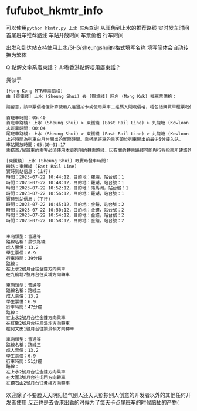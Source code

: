 # fufubot_hkmtr_info
可以使用```python hkmtr.py 上水 旺角```查询 从旺角到上水的推荐路线 实时发车时间 首尾班车推荐路线 车站开放时间 车票价格 行车时间

出发和到达站支持使用上水/SHS/sheungshui的格式填写名称 填写简体会自动转换为繁体

Q:點解文字系廣東話？
A:嚟香港點解唔用廣東話？

类似于
```txt
[Hong Kong MTR車票價格]
由 [東鐵綫] 上水 (Sheung Shui) 去 [觀塘綫] 旺角 (Mong Kok) 嘅車票價格：

請留意，該車票價格僅計算使用八達通拍卡或使用乘車二維碼入閘嘅價格，唔包括購買單程票嘅價格。

首班車時間：05:40
首班車路綫: 上水 (Sheung Shui) > 東鐵綫 (East Rail Line) > 九龍塘 (Kowloon Tong) > 觀塘綫 (Kwun Tong Line) > 旺角 (Mong Kok)
末班車時間：00:04
尾班車路綫: 上水 (Sheung Shui) > 東鐵綫 (East Rail Line) > 九龍塘 (Kowloon Tong) > 觀塘綫 (Kwun Tong Line) > 旺角 (Mong Kok)
上述時間為列車由月台開出的實際時間。乘搭尾班車的乘客須於列車開出前最少5分鐘入站。
車站開放時間：05:30-01:17
乘搭首/尾班車的乘客必須使用本頁列明的轉乘路綫，因有關的轉乘路綫可能與行程指南所建議的路綫不同。

[東鐵綫] 上水 (Sheung Shui) 嘅實時發車時間：
線路：東鐵綫 (East Rail Line)
實時到站信息：(上行)
時間：2023-07-22 10:44:12，目的地：羅湖，站台號：1
時間：2023-07-22 10:48:12，目的地：羅湖，站台號：1
時間：2023-07-22 10:52:12，目的地：落馬洲，站台號：1
時間：2023-07-22 10:56:12，目的地：羅湖，站台號：1
實時到站信息：(下行)
時間：2023-07-22 10:45:12，目的地：金鐘，站台號：2
時間：2023-07-22 10:50:12，目的地：金鐘，站台號：2
時間：2023-07-22 10:54:12，目的地：金鐘，站台號：2
時間：2023-07-22 10:58:12，目的地：金鐘，站台號：2


車廂類型：普通等
路線名稱：最快路綫
成人票價：13.2
學生票價：6.9
行車時間：39分鐘
路線：
在上水2號月台往金鐘方向乘車
在九龍塘2號月台往黃埔方向轉車

車廂類型：普通等
路線名稱：路綫二
成人票價：13.2
學生票價：6.9
行車時間：47分鐘
路線：
在上水2號月台往金鐘方向乘車
在紅磡2號月台往烏溪沙方向轉車
在何文田1號月台往調景嶺方向轉車

車廂類型：普通等
路線名稱：路綫三
成人票價：13.2
學生票價：6.9
行車時間：51分鐘
路線：
在上水2號月台往金鐘方向乘車
在大圍3號月台往屯門方向轉車
在鑽石山2號月台往黃埔方向轉車
```

欢迎除了不要脸天天阴阳怪气别人还天天照抄别人创意的开发者以外的其他任何开发者使用 反正也是去香港出勤的时候为了每天卡点尾班车的时候脑抽的产物(

